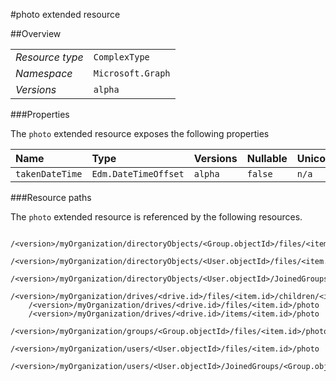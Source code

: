 #photo extended resource

 



##Overview

|  |  | 
| :-- | :-- | 
| _Resource type_ | `ComplexType` | 
| _Namespace_ | `Microsoft.Graph` | 
| _Versions_ | `alpha` | 


###Properties

The `photo` extended resource exposes the following properties 

| Name | Type | Versions | Nullable | Unicode | Comments | 
| :-- | :-- | :-- | :-- | :-- | :-- | 
| `takenDateTime` | `Edm.DateTimeOffset` | `alpha` | `false` | `n/a` |  | 


###Resource paths

The `photo` extended resource is referenced by the following resources. 

```
	/<version>/myOrganization/directoryObjects/<Group.objectId>/files/<item.id>/photo
	/<version>/myOrganization/directoryObjects/<User.objectId>/files/<item.id>/photo
	/<version>/myOrganization/directoryObjects/<User.objectId>/JoinedGroups/<Group.objectId>/files/<item.id>/photo
	/<version>/myOrganization/drives/<drive.id>/files/<item.id>/children/<item.id>/photo
	/<version>/myOrganization/drives/<drive.id>/files/<item.id>/photo
	/<version>/myOrganization/drives/<drive.id>/items/<item.id>/photo
	/<version>/myOrganization/groups/<Group.objectId>/files/<item.id>/photo
	/<version>/myOrganization/users/<User.objectId>/files/<item.id>/photo
	/<version>/myOrganization/users/<User.objectId>/JoinedGroups/<Group.objectId>/files/<item.id>/photo
```





<!-- {
"type": "#page.annotation",
"tocPath": "ComplexType/photo",
"tocItems": {
	"ComplexType/photo/Overview": "#overview",
	"ComplexType/photo/Operations": "#operations"
}
"section": "documentation"
} -->